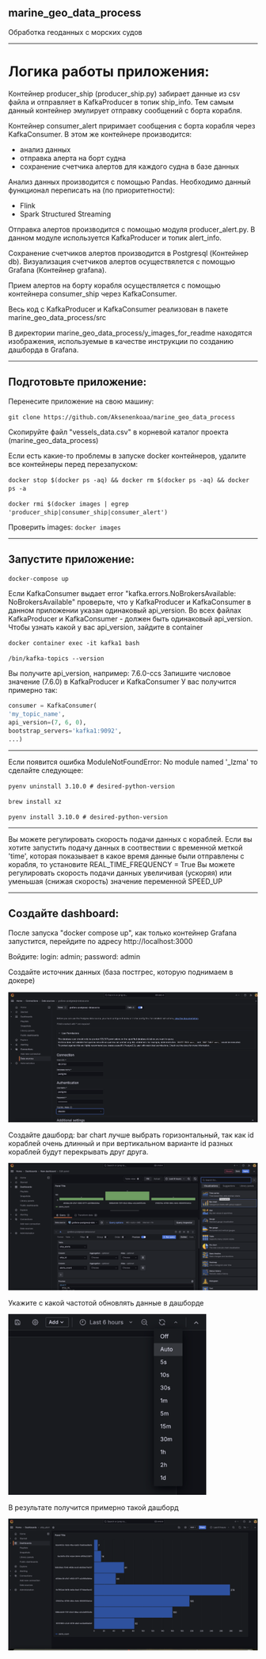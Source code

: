 ## marine_geo_data_process
Обработка геоданных с морских судов
___

# Логика работы приложения:

Контейнер producer_ship (producer_ship.py) забирает данные из csv файла
и отправляет в KafkaProducer в топик ship_info.
Тем самым данный контейнер эмулирует отправку сообщений с борта корабля.

Контейнер consumer_alert приримает сообщения с борта корабля через KafkaConsumer.
В этом же контейнере производится:
+ анализ данных
+ отправка алерта на борт судна
+ сохранение счетчика алертов для каждого судна в базе данных

Анализ данных производится с помощью Pandas.
Необходимо данный функционал переписать на (по приоритетности):
+ Flink
+ Spark Structured Streaming

Отправка алертов производится с помощью модуля producer_alert.py.
В данном модуле используется KafkaProducer и топик alert_info.

Сохранение счетчиков алертов производится в Postgresql (Контейнер db).
Визуализация счетчиков алертов осуществялется 
с помощью Grafana (Контейнер grafana).

Прием алертов на борту корабля осуществляется 
с помощью контейнера consumer_ship через KafkaConsumer.

Весь код с KafkaProducer и KafkaConsumer 
реализован в пакете marine_geo_data_process/src

В директории marine_geo_data_process/y_images_for_readme
находятся изображения, используемые в качестве инструкции 
по созданию дашборда в Grafana.
___

## Подготовьте приложение:
Перенесите приложение на свою машину:

`git clone https://github.com/Aksenenkoaa/marine_geo_data_process`

Скопируйте файл "vessels_data.csv" в корневой каталог проекта (marine_geo_data_process)

Если есть какие-то проблемы в запуске docker контейнеров, 
удалите все контейнеры перед перезапуском:

`docker stop $(docker ps -aq) && docker rm $(docker ps -aq) && docker ps -a`

`docker rmi $(docker images | egrep 'producer_ship|consumer_ship|consumer_alert')`

Проверить images:
`docker images`
___

## Запустите приложение:
`docker-compose up`

Если KafkaConsumer выдает error "kafka.errors.NoBrokersAvailable: NoBrokersAvailable"
проверьте, что у KafkaProducer и KafkaConsumer 
в данном приложении указан одинаковый api_version.
Во всех файлах KafkaProducer и KafkaConsumer - должен быть одинаковый api_version. 
Чтобы узнать какой у вас api_version, зайдите в container

`docker container exec -it kafka1 bash`

`/bin/kafka-topics --version`

Вы получите api_version, например: 7.6.0-ccs
Запишите числовое значение (7.6.0) в KafkaProducer и KafkaConsumer
У вас получится примерно так:
```python
consumer = KafkaConsumer(
'my_topic_name',
api_version=(7, 6, 0),
bootstrap_servers='kafka1:9092',
...)
```
___

Если появится ошибка ModuleNotFoundError: No module named '_lzma'
то сделайте следующее:

`pyenv uninstall 3.10.0 # desired-python-version`

`brew install xz`

`pyenv install 3.10.0 # desired-python-version`
___

Вы можете регулировать скорость подачи данных с кораблей.
Если вы хотите запустить подачу данных в соотвествии с 
временной меткой 'time', которая показывает в какое время 
данные были отправлены с корабля, то установите REAL_TIME_FREQUENCY = True
Вы можете регулировать скорость подачи данных увеличивая (ускоряя)
или уменьшая (снижая скорость) значение переменной SPEED_UP
___

## Создайте dashboard:
После запуска "docker compose up", как только контейнер Grafana
запустится, перейдите по адресу http://localhost:3000

Войдите: login: admin; password: admin

Создайте источник данных (база постгрес, которую поднимаем в докере)

![create-source](https://github.com/Aksenenkoaa/marine_geo_data_process/blob/main/y_images_for_readme/create_data_source.png)

Создайте дашборд: bar chart лучше выбрать горизонтальный, так как id кораблей очень длинный 
и при вертикальном варианте id разных кораблей будут перекрывать друг друга.

![create-dash](https://github.com/Aksenenkoaa/marine_geo_data_process/blob/main/y_images_for_readme/create_dashboard.png)

Укажите с какой частотой обновлять данные в дашборде

<img src="https://github.com/Aksenenkoaa/marine_geo_data_process/blob/main/y_images_for_readme/refresh_dashboard.png" width="400">

В результате получится примерно такой дашборд

![result](https://github.com/Aksenenkoaa/marine_geo_data_process/blob/main/y_images_for_readme/result.png)
